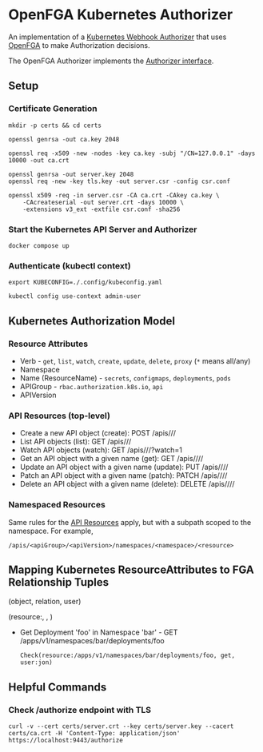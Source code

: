 # OpenFGA Kubernetes Authorizer
An implementation of a [Kubernetes Webhook Authorizer](https://kubernetes.io/docs/reference/access-authn-authz/webhook/) that uses [OpenFGA](https://github.com/openfga/openfga) to make Authorization decisions.

The OpenFGA Authorizer implements the [Authorizer interface](https://pkg.go.dev/k8s.io/apiserver/pkg/authorization/authorizer#Authorizer).

## Setup
### Certificate Generation
```shell
mkdir -p certs && cd certs

openssl genrsa -out ca.key 2048

openssl req -x509 -new -nodes -key ca.key -subj "/CN=127.0.0.1" -days 10000 -out ca.crt

openssl genrsa -out server.key 2048
openssl req -new -key tls.key -out server.csr -config csr.conf

openssl x509 -req -in server.csr -CA ca.crt -CAkey ca.key \
    -CAcreateserial -out server.crt -days 10000 \
    -extensions v3_ext -extfile csr.conf -sha256
```

### Start the Kubernetes API Server and Authorizer
```shell
docker compose up
```

### Authenticate (kubectl context)
```shell
export KUBECONFIG=./.config/kubeconfig.yaml

kubectl config use-context admin-user
```

## Kubernetes Authorization Model
### Resource Attributes
* Verb - `get`, `list`, `watch`, `create`, `update`, `delete`, `proxy` (`*` means all/any)
* Namespace
* Name (ResourceName) - `secrets`, `configmaps`, `deployments`, `pods`
* APIGroup - `rbac.authorization.k8s.io`, `api`
* APIVersion

### API Resources (top-level)
* Create a new API object (create): POST /apis/<apiGroup>/<apiVersion>/<resource>
* List API objects (list): GET /apis/<apiGroup>/<apiVersion>/<resource>
* Watch API objects (watch): GET /apis/<apiGroup>/<apiVersion>/<resource>?watch=1
* Get an API object with a given name (get): GET /apis/<apiGroup>/<apiVersion>/<resource>/<name>
* Update an API object with a given name (update): PUT /apis/<apiGroup>/<apiVersion>/<resource>/<name>
* Patch an API object with a given name (patch): PATCH /apis/<apiGroup>/<apiVersion>/<resource>/<name>
* Delete an API object with a given name (delete): DELETE /apis/<apiGroup>/<apiVersion>/<resource>/<name>

### Namespaced Resources
Same rules for the [API Resources](#api-resources-top-level) apply, but with a subpath scoped to the namespace. For example,

`/apis/<apiGroup>/<apiVersion>/namespaces/<namespace>/<resource>`

## Mapping Kubernetes ResourceAttributes to FGA Relationship Tuples
(object, relation, user)

(resource:<path>, <verb>, <user>)

* Get Deployment 'foo' in Namespace 'bar' - GET /apps/v1/namespaces/bar/deployments/foo

  `Check(resource:/apps/v1/namespaces/bar/deployments/foo, get, user:jon)`

## Helpful Commands
### Check /authorize endpoint with TLS
```shell
curl -v --cert certs/server.crt --key certs/server.key --cacert certs/ca.crt -H 'Content-Type: application/json' https://localhost:9443/authorize 
```